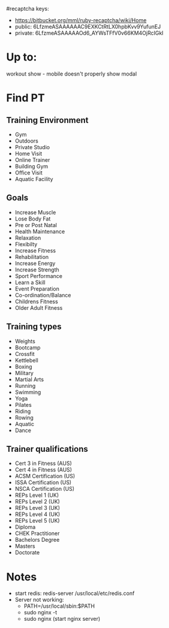 #recaptcha keys:

* https://bitbucket.org/mml/ruby-recaptcha/wiki/Home
* public: 6LfzmeASAAAAAAC9EXKCtRtLX0hpbKvv9YufunEJ
* private: 6LfzmeASAAAAAOd6_AYWsTFfV0v66KM4OjRcIGkI

# Up to:

workout show - mobile doesn't properly show modal

# Find PT

## Training Environment

* Gym
* Outdoors
* Private Studio
* Home Visit
* Online Trainer
* Building Gym
* Office Visit
* Aquatic Facility

## Goals

* Increase Muscle
* Lose Body Fat
* Pre or Post Natal
* Health Maintenance
* Relaxation
* Flexibilty
* Increase Fitness
* Rehabilitation
* Increase Energy
* Increase Strength
* Sport Performance
* Learn a Skill
* Event Preparation
* Co-ordination/Balance
* Childrens Fitness
* Older Adult Fitness

## Training types

* Weights
* Bootcamp
* Crossfit
* Kettlebell
* Boxing
* Military
* Martial Arts
* Running 
* Swimming
* Yoga
* Pilates
* Riding
* Rowing
* Aquatic
* Dance


## Trainer qualifications

* Cert 3 in Fitness (AUS)
* Cert 4 in Fitness (AUS)
* ACSM Certification (US)
* ISSA Certification (US)
* NSCA Certification (US)
* REPs Level 1 (UK)
* REPs Level 2 (UK)
* REPs Level 3 (UK)
* REPs Level 4 (UK)
* REPs Level 5 (UK)
* Diploma 
* CHEK Practitioner
* Bachelors Degree
* Masters
* Doctorate

# Notes
* start redis: redis-server /usr/local/etc/redis.conf
* Server not working:
	- PATH=/usr/local/sbin:$PATH 
	- sudo nginx -t
	- sudo nginx (start nginx server)